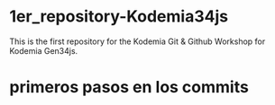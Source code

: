 # 1er_repository-Kodemia34js
This is the first repository for the Kodemia Git &amp; Github Workshop for Kodemia Gen34js.

# primeros pasos en los commits 
